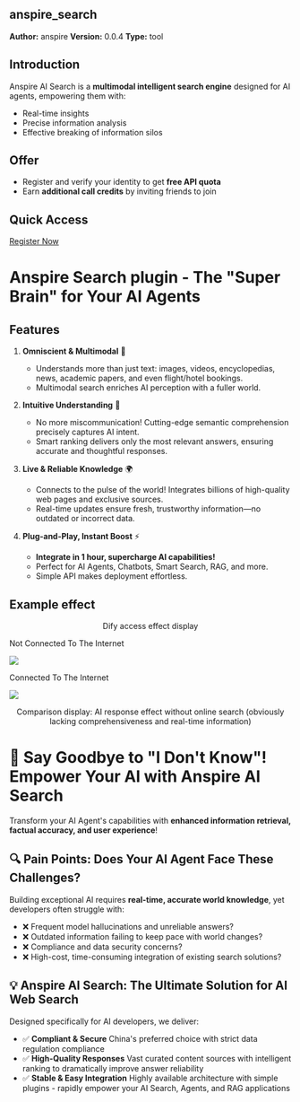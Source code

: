## anspire_search

**Author:** anspire
**Version:** 0.0.4
**Type:** tool

## Introduction

Anspire AI Search is a **multimodal intelligent search engine** designed for AI agents, empowering them with:

- Real-time insights
- Precise information analysis
- Effective breaking of information silos

## Offer

- Register and verify your identity to get **free API quota**
- Earn **additional call credits** by inviting friends to join

## Quick Access

[Register Now](https://open.anspire.cn)

# Anspire Search plugin - The "Super Brain" for Your AI Agents

## Features

1. **Omniscient & Multimodal** 🚀

   - Understands more than just text: images, videos, encyclopedias, news, academic papers, and even flight/hotel bookings.
   - Multimodal search enriches AI perception with a fuller world.

2. **Intuitive Understanding** 🧠

   - No more miscommunication! Cutting-edge semantic comprehension precisely captures AI intent.
   - Smart ranking delivers only the most relevant answers, ensuring accurate and thoughtful responses.

3. **Live & Reliable Knowledge** 🌍

   - Connects to the pulse of the world! Integrates billions of high-quality web pages and exclusive sources.
   - Real-time updates ensure fresh, trustworthy information—no outdated or incorrect data.

4. **Plug-and-Play, Instant Boost** ⚡
   - **Integrate in 1 hour, supercharge AI capabilities!**
   - Perfect for AI Agents, Chatbots, Smart Search, RAG, and more.
   - Simple API makes deployment effortless.

## Example effect

<p align="center">Dify access effect display</p>

Not Connected To The Internet

![](./_assets/normal.png)

Connected To The Internet

![](./_assets/network.png)

<p align="center">Comparison display: AI response effect without online search (obviously lacking comprehensiveness and real-time information)</p>

# 🚀 Say Goodbye to "I Don't Know"! Empower Your AI with Anspire AI Search

Transform your AI Agent's capabilities with **enhanced information retrieval, factual accuracy, and user experience**!

## 🔍 Pain Points: Does Your AI Agent Face These Challenges?

Building exceptional AI requires **real-time, accurate world knowledge**, yet developers often struggle with:

- ❌ Frequent model hallucinations and unreliable answers?
- ❌ Outdated information failing to keep pace with world changes?
- ❌ Compliance and data security concerns?
- ❌ High-cost, time-consuming integration of existing search solutions?

## 💡 Anspire AI Search: The Ultimate Solution for AI Web Search

Designed specifically for AI developers, we deliver:

- ✅ **Compliant & Secure**
  China's preferred choice with strict data regulation compliance
- ✅ **High-Quality Responses**
  Vast curated content sources with intelligent ranking to dramatically improve answer reliability
- ✅ **Stable & Easy Integration**
  Highly available architecture with simple plugins - rapidly empower your AI Search, Agents, and RAG applications
